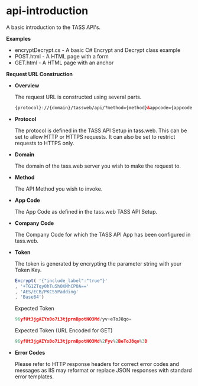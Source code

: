 # api-introduction
A basic introduction to the TASS API's.

**Examples**

  * encryptDecrypt.cs - A basic C# Encrypt and Decrypt class example
  * POST.html - A HTML page with a form
  * GET.html - A HTML page with an anchor

**Request URL Construction**

* **Overview**

	The request URL is constructed using several parts.

	```HTML
	{protocol}://{domain}/tassweb/api/?method={method}&appcode={appcode}&company={companycode}&v=2&token={token}
	````

* **Protocol**

	The protocol is defined in the TASS API Setup in tass.web. This can be set to allow HTTP or HTTPS requests. It can also be set to restrict requests to HTTPS only.

* **Domain**

	The domain of the tass.web server you wish to make the request to.

* **Method**

	The API Method you wish to invoke.

* **App Code**

	The App Code as defined in the tass.web TASS API Setup.

* **Company Code**

	The Company Code for which the TASS API App has been configured in tass.web.

* **Token**

	The token is generated by encrypting the parameter string with your Token Key.

	```JAVASCRIPT
	Encrypt( '{"include_label":"true"}'
	, '+TG1ZTqy0hTu5h0KMhCP0A=='
	, 'AES/ECB/PKCS5Padding'
	, 'Base64')
	```

	Expected Token

	```JAVASCRIPT
	96yfUt3jgAIYx0o7i3tjprnBpotNO3Md/yv+eToJ8qo=
	```

	Expected Token (URL Encoded for GET)

	```JAVASCRIPT
	96yfUt3jgAIYx0o7i3tjprnBpotNO3Md%2Fyv%2BeToJ8qo%3D
	```

* **Error Codes**

	Please refer to HTTP response headers for correct error codes and messages as IIS may reformat or replace JSON responses with standard error templates.
